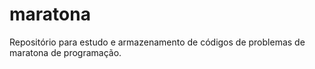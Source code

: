 # maratona
Repositório para estudo e armazenamento de códigos de problemas de maratona de programação.
